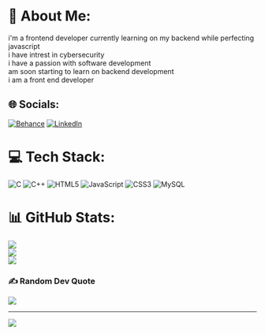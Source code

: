 # 💫 About Me:
i'm a frontend developer currently learning on my backend while perfecting javascript<br>i have intrest in cybersecurity<br>i have a passion with software development<br>am soon starting to learn on backend development<br>i am a front end developer


## 🌐 Socials:
[![Behance](https://img.shields.io/badge/Behance-1769ff?logo=behance&logoColor=white)](https://behance.net/jimmywariuki) [![LinkedIn](https://img.shields.io/badge/LinkedIn-%230077B5.svg?logo=linkedin&logoColor=white)](https://linkedin.com/in/jimmywariuki) 

# 💻 Tech Stack:
![C](https://img.shields.io/badge/c-%2300599C.svg?style=for-the-badge&logo=c&logoColor=white) ![C++](https://img.shields.io/badge/c++-%2300599C.svg?style=for-the-badge&logo=c%2B%2B&logoColor=white) ![HTML5](https://img.shields.io/badge/html5-%23E34F26.svg?style=for-the-badge&logo=html5&logoColor=white) ![JavaScript](https://img.shields.io/badge/javascript-%23323330.svg?style=for-the-badge&logo=javascript&logoColor=%23F7DF1E) ![CSS3](https://img.shields.io/badge/css3-%231572B6.svg?style=for-the-badge&logo=css3&logoColor=white) ![MySQL](https://img.shields.io/badge/mysql-4479A1.svg?style=for-the-badge&logo=mysql&logoColor=white)
# 📊 GitHub Stats:
![](https://github-readme-stats.vercel.app/api?username=jimmywariuki&theme=dark&hide_border=true&include_all_commits=false&count_private=true)<br/>
![](https://github-readme-streak-stats.herokuapp.com/?user=jimmywariuki&theme=dark&hide_border=true)<br/>
![](https://github-readme-stats.vercel.app/api/top-langs/?username=jimmywariuki&theme=dark&hide_border=true&include_all_commits=false&count_private=true&layout=compact)

### ✍️ Random Dev Quote
![](https://quotes-github-readme.vercel.app/api?type=horizontal&theme=merko)

---
[![](https://visitcount.itsvg.in/api?id=jimmywariuki&icon=2&color=0)](https://visitcount.itsvg.in)

<!-- Proudly created with GPRM ( https://gprm.itsvg.in ) -->

<!---
jimmywariuki/jimmywariuki is a ✨ special ✨ repository because its `README.md` (this file) appears on your GitHub profile.
You can click the Preview link to take a look at your changes.
--->

